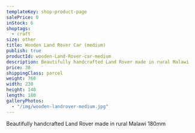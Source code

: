 ```yaml
---
templateKey: shop-product-page
salePrice: 0
inStock: 6
shoptags:
  - craft
size: other
title: Wooden Land Rover Car (medium)
publish: true
productId: wooden-Land-Rover-car-medium
description: Beautifully handcrafted Land Rover made in rural Malawi
price: 30
shippingClass: parcel
weight: 760
width: 230
height: 140
length: 180
galleryPhotos:
  - "/img/wooden-landrover-medium.jpg"
---
```


Beautifully handcrafted Land Rover made in rural Malawi 180mm
